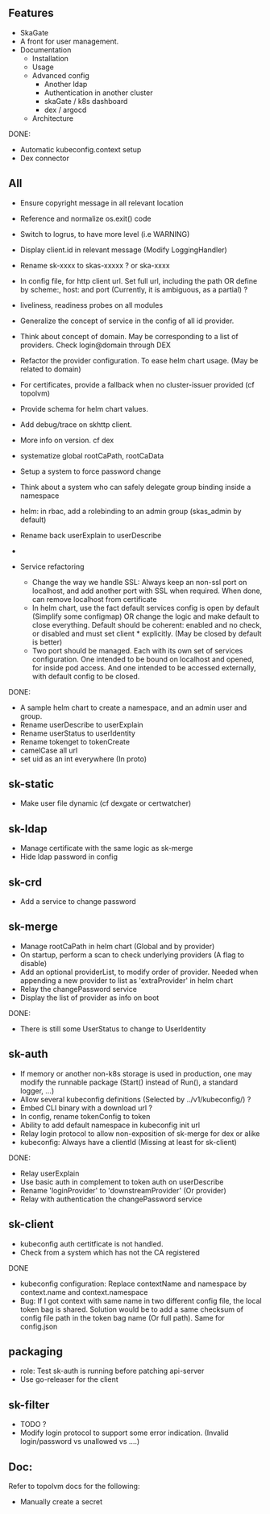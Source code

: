 
## Features

- SkaGate
- A front for user management.
- Documentation
  - Installation
  - Usage
  - Advanced config
    - Another ldap
    - Authentication in another cluster
    - skaGate / k8s dashboard
    - dex / argocd
  - Architecture

DONE:
- Automatic kubeconfig.context setup
- Dex connector

## All

- Ensure copyright message in all relevant location
- Reference and normalize os.exit() code
- Switch to logrus, to have more level (i.e WARNING)
- Display client.id in relevant message (Modify LoggingHandler)
- Rename sk-xxxx to skas-xxxxx ? or ska-xxxx
- In config file, for http client url. Set full url, including the path OR define by scheme:, host: and port (Currently, it is ambiguous, as a partial) ?
- liveliness, readiness probes on all modules
- Generalize the concept of service in the config of all id provider.
- Think about concept of domain. May be corresponding to a list of providers. Check login@domain through DEX
- Refactor the provider configuration. To ease helm chart usage. (May be related to domain)
- For certificates, provide a fallback when no cluster-issuer provided (cf topolvm)
- Provide schema for helm chart values.
- Add debug/trace on skhttp client.
- More info on version. cf dex
- systematize global rootCaPath, rootCaData
- Setup a system to force password change
- Think about a system who can safely delegate group binding inside a namespace
- helm: in rbac, add a rolebinding to an admin group (skas_admin by default)
- Rename back userExplain to userDescribe
- 
 
- Service refactoring
  - Change the way we handle SSL: Always keep an non-ssl port on localhost, and add another port with SSL when required. When done, can remove localhost from certificate
  - In helm chart, use the fact default services config is open by default (Simplify some configmap) OR change the logic and make default to close everything.
    Default should be coherent: enabled and no check, or disabled and must set client * explicitly. (May be closed by default is better)
  - Two port should be managed. Each with its own set of services configuration. One intended to be bound on localhost and opened, for inside pod access. 
    And one intended to be accessed externally, with default config to be closed.

DONE:

- A sample helm chart to create a namespace, and an admin user and group.
- Rename userDescribe to userExplain
- Rename userStatus to userIdentity
- Rename tokenget to tokenCreate
- camelCase all url
- set uid as an int everywhere (In proto)

## sk-static

- Make user file dynamic (cf dexgate or certwatcher)

## sk-ldap

- Manage certificate with the same logic as sk-merge
- Hide ldap password in config

## sk-crd

- Add a service to change password

## sk-merge

- Manage rootCaPath in helm chart (Global and by provider)
- On startup, perform a scan to check underlying providers (A flag to disable)
- Add an optional providerList, to modify order of provider. Needed when appending a new provider to list as 'extraProvider' in helm chart
- Relay the changePassword service
- Display the list of provider as info on boot

DONE:

- There is still some UserStatus to change to UserIdentity

## sk-auth

- If memory or another non-k8s storage is used in production, one may modify the runnable package (Start() instead of Run(), a standard logger, ...)
- Allow several kubeconfig definitions (Selected by ../v1/kubeconfig/<id>) ?
- Embed CLI binary with a download url ?
- In config, rename tokenConfig to token
- Ability to add default namespace in kubeconfig init url
- Relay login protocol to allow non-exposition of sk-merge for dex or alike 
- kubeconfig: Always have a clientId (Missing at least for sk-client)

DONE:
- Relay userExplain
- Use basic auth in complement to token auth on userDescribe
- Rename 'loginProvider' to 'downstreamProvider' (Or provider)
- Relay with authentication the changePassword service


## sk-client

- kubeconfig auth certitficate is not handled.
- Check from a system which has not the CA registered 

DONE
- kubeconfig configuration: Replace contextName and namespace by context.name and context.namespace
- Bug: If I got context with same name in two different config file, the local token bag is shared. Solution would be
  to add a same checksum of config file path in the token bag name (Or full path). Same for config.json

## packaging

- role: Test sk-auth is running before patching api-server
- Use go-releaser for the client

## sk-filter

- TODO ?
- Modify login protocol to support some error indication. (Invalid login/password vs unallowed vs ....)

## Doc:

Refer to topolvm docs for the following:
- Manually create a secret



